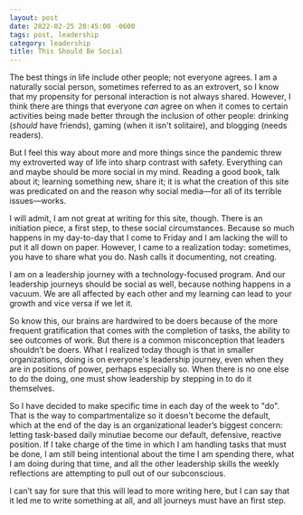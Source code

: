 ```yaml
---
layout: post
date: 2022-02-25 20:45:00 -0600
tags: post, leadership
category: leadership
title: This Should Be Social
---
```


The best things in life include other people; not everyone agrees. I am a naturally social person, sometimes referred to as an extrovert, so I know that my propensity for personal interaction is not always shared. However, I think there are things that everyone *can* agree on when it comes to certain activities being made better through the inclusion of other people: drinking (*should* have friends), gaming (when it isn't solitaire), and blogging (needs readers).

But I feel this way about more and more things since the pandemic threw my extroverted way of life into sharp contrast with safety. Everything can and maybe should be more social in my mind. Reading a good book, talk about it; learning something new, share it; it is what the creation of this site was predicated on and the reason why social media—for all of its terrible issues—works.

I will admit, I am not great at writing for this site, though. There is an initiation piece, a first step, to these social circumstances. Because so much happens in my day-to-day that I come to Friday and I am lacking the will to put it all down on paper. However, I came to a realization today: sometimes, you have to share what you do. Nash calls it documenting, not creating.

I am on a leadership journey with a technology-focused program. And our leadership journeys should be social as well, because nothing happens in a vacuum. We are all affected by each other and my learning can lead to your growth and vice versa if we let it.

So know this, our brains are hardwired to be doers because of the more frequent gratification that comes with the completion of tasks, the ability to see outcomes of work. But there is a common misconception that leaders shouldn’t be doers. What I realized today though is that in smaller organizations, doing is on everyone's leadership journey, even when they are in positions of power, perhaps especially so. When there is no one else to do the doing, one must show leadership by stepping in to do it themselves.

So I have decided to make specific time in each day of the week to "do". That is the way to compartmentalize so it doesn't become the default, which at the end of the day is an organizational leader’s biggest concern: letting task-based daily minutiae become our default, defensive, reactive position. If I take charge of the time in which I am handling tasks that must be done, I am still being intentional about the time I am spending there, what I am doing during that time, and all the other leadership skills the weekly reflections are attempting to pull out of our subconscious.

I can’t say for sure that this will lead to more writing here, but I can say that it led me to write something at all, and all journeys must have an first step.
